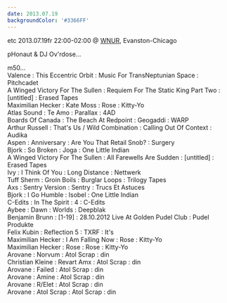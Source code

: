 ```yaml
---
date: 2013.07.19
backgroundColor: '#3366FF'
---
```


etc 2013.07.19fr 22:00-02:00 @ [WNUR](http://www.wnur.org/), Evanston-Chicago  

pHonaut & DJ Ov'rdose...  

m50...  
Valence : This Eccentric Orbit : Music For TransNeptunian Space : Pitchcadet  
A Winged Victory For The Sullen : Requiem For The Static King Part Two : \[untitled\] : Erased Tapes  
Maximilian Hecker : Kate Moss : Rose : Kitty-Yo  
Atlas Sound : Te Amo : Parallax : 4AD  
Boards Of Canada : The Beach At Redpoint : Geogaddi : WARP  
Arthur Russell : That's Us / Wild Combination : Calling Out Of Context : Audika  
Aspen : Anniversary : Are You That Retail Snob? : Surgery  
Bjork : So Broken : Joga : One Little Indian  
A Winged Victory For The Sullen : All Farewells Are Sudden : \[untitled\] : Erased Tapes  
Ivy : I Think Of You : Long Distance : Nettwerk  
Tuff Sherm : Groin Boils : Burglar Loops : Trilogy Tapes  
Axs : Sentry Version : Sentry : Trucs Et Astuces  
Bjork : I Go Humble : Isobel : One Little Indian  
C-Edits : In The Spirit : 4 : C-Edits  
Aybee : Dawn : Worlds : Deepblak  
Benjamin Brunn : \[1-19\] : 28.10.2012 Live At Golden Pudel Club : Pudel Produkte  
Felix Kubin : Reflection 5 : TXRF : It's  
Maximilian Hecker : I Am Falling Now : Rose : Kitty-Yo  
Maximilian Hecker : Rose : Rose : Kitty-Yo  
Arovane : Norvum : Atol Scrap : din  
Christian Kleine : Revart Amx : Atol Scrap : din  
Arovane : Failed : Atol Scrap : din  
Arovane : Amine : Atol Scrap : din  
Arovane : R/Elet : Atol Scrap : din  
Arovane : Atol Scrap : Atol Scrap : din